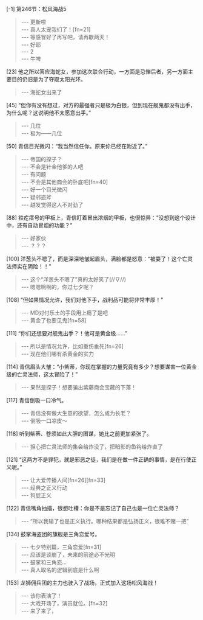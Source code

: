 
[-1] 第246节：松风海战5
>--- 更新啦<br>
>--- 真人太宠我们了！[fn=21]<br>
>--- 等感冒好了再写吧，请再歇两天！<br>
>--- 好耶<br>
>--- 2<br>
>--- 牛啤<br>

[23] 他之所以答应海蛇女，参加这次联合行动，一方面是忌惮后者，另一方面主要目的仍旧是为了夺取太阳光环。
>--- 海蛇女出来了<br>

[45] “但你有没有想过，对方的最强者只是极为白银，但到现在舰鬼都没有出手，为什么呢？这说明他不太愿意出手。”
>--- 几位<br>
>--- 极为——几位<br>

[50] 青信目光微闪：“我当然信任你。原来伱已经在附近了。”
>--- 帝国的探子？<br>
>--- 不会是针金他爹的人吧<br>
>--- 有问题<br>
>--- 不会是其他商会的卧底吧[fn=40]<br>
>--- 好一个目光微闪<br>
>--- 疑邻盗斧<br>
>--- 越发觉得这人不对劲了<br>

[88] 铁疙瘩号的甲板上，青信盯着冒出浓烟的甲板，也很惊异：“没想到这个设计中，还有自动冒烟的功能？”
>--- 好家伙<br>
>--- ？？？<br>

[100] 洋葱头不嗯了，而是深深地皱起眉头，满脸都是怒意：“被耍了！这个亡灵法师实在阴险！！”
>--- 这个“洋葱头不嗯了”真的太好笑了(//∇//)<br>
>--- 嗯嗯啊啊的，你过七夕呢？<br>

[108] “但如果情况允许，我们对他下手，战利品可能将非常丰厚！”
>--- MD对付乐土的手段用上瘾了是吧<br>
>--- 黄金了也要见鬼[fn=58]<br>

[111] “你们还想要对舰鬼出手？！他可是黄金级……”
>--- 所以是情况允许，比如重伤垂死[fn=26]<br>
>--- 现在他们哪有杀黄金的实力<br>

[114] 青信眉头大皱：“小紫蒂，你现在掌握的力量究竟有多少？想要谋害一位黄金级的亡灵法师，这太冒险了！”
>--- 果然是探子！想要骗出紫藤商会宝藏的下落！<br>

[117] 青信倒吸一口冷气。
>--- 青信没有做大生意的欲望，怎么成为长老？<br>
>--- 倒吸一口凉皮～<br>

[118] 听到紫蒂、苍须如此大胆的图谋，她比之前更加紧张了。
>--- 担心把亡灵法师的集会给炸没了，把暗影的鱼钩给炸直了<br>

[121] “这两方不是罪犯，就是邪恶之徒，我们是在做一件正确的事情，是在行使正义呢。”
>--- 让大爱传播人间[fn=26][fn=33]<br>
>--- 经典之正义行动<br>
>--- 狗屁正义<br>

[122] 青信嘴角抽搐，很想吐槽：你是不是忘记了自己也是一位亡灵法师？
>--- “所以我输了也是正义执行。哪种结果都是弘扬正义，很难不赌一把”<br>

[134] 鼓掌海盗团的旗舰是三角恋爱号。
>--- 七夕特别篇，三角恋爱[fn=31]<br>
>--- 应该是谈崩了，未来的前途必不光明<br>
>--- 鼓掌和三角恋...<br>
>--- 真人取名的逻辑到底是什么啊<br>

[153] 龙狮佣兵团的主力也驶入了战场，正式加入这场松风海战！
>--- 该你表演了！<br>
>--- 大戏开场了，演员就位。[fn=32]<br>
>--- 来了来了，<br>
